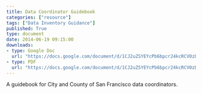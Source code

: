 ```yaml
---
title: Data Coordinator Guidebook
categories: ["resource"]
tags: ["Data Inventory Guidance"]
published: True
type: document
date: 2014-06-19 09:15:00
downloads:
- type: Google Doc
  url: "https://docs.google.com/document/d/1CJ2uZSYEYcPb6bpcr24kcRCV0zDN-9xYE-o7FA23EMk/edit?usp=sharing"
- type: PDF
  url: "https://docs.google.com/document/d/1CJ2uZSYEYcPb6bpcr24kcRCV0zDN-9xYE-o7FA23EMk/export?format=pdf"
---
```

A guidebook for City and County of San Francisco data coordinators.